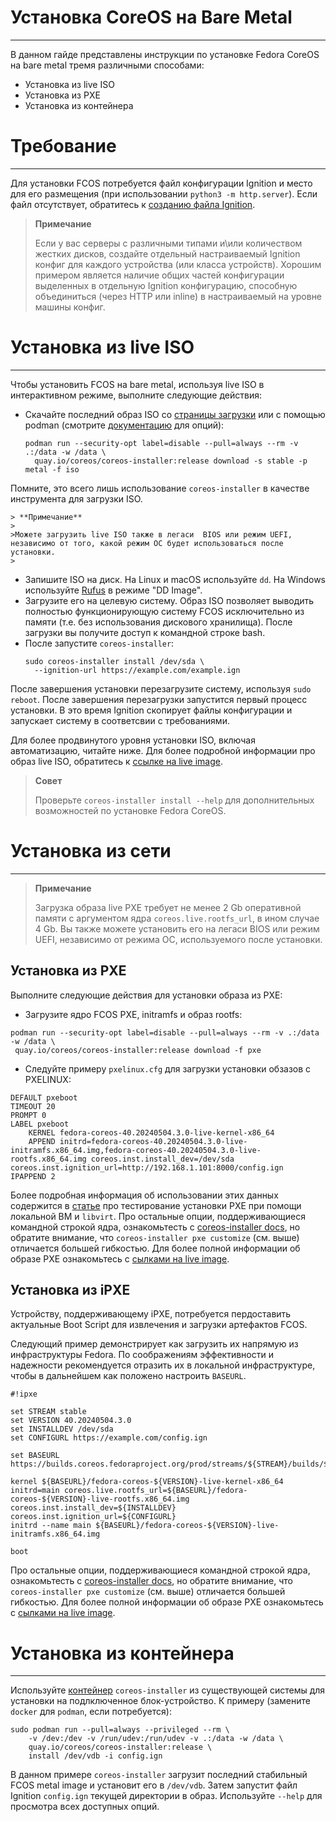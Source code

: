 # Установка CoreOS на Bare Metal
***

В данном гайде представлены инструкции по установке Fedora CoreOS на bare metal тремя различными способами:
* Установка из live ISO
* Установка из PXE
* Установка из контейнера

# Требование
***
Для установки FCOS потребуется файл конфигурации Ignition и место для его размещения (при использовании `python3 -m http.server`). Если файл отсутствует, обратитесь к [созданию файла Ignition](https://docs.fedoraproject.org/en-US/fedora-coreos/producing-ign/).

>**Примечание**
>
> Если у вас серверы с различными типами и\или количеством жестких дисков, создайте отдельный настраиваемый Ignition конфиг для каждого устройства (или класса устройств). Хорошим примером является наличие общих частей конфигурации выделенных в отдельную Ignition конфигурацию, способную объединиться (через HTTP или inline) в настраиваемый на уровне машины конфиг.
>
# Установка из live ISO
***
Чтобы установить FCOS на bare metal, используя live ISO в интерактивном режиме, выполните следующие действия:

* Скачайте последний образ ISO со [страницы загрузки](https://fedoraproject.org/coreos/download?stream=stable#baremetal) или с помощью podman (смотрите [документацию](https://coreos.github.io/coreos-installer/cmd/download/) для опций):
  ```
  podman run --security-opt label=disable --pull=always --rm -v .:/data -w /data \
    quay.io/coreos/coreos-installer:release download -s stable -p metal -f iso
    ```
 Помните, это всего лишь использование `coreos-installer` в качестве инструмента для загрузки ISO.
 >
    > **Примечание** 
    > 
    >Можете загрузить live ISO также в легаси  BIOS или режим UEFI, независимо от того, какой режим ОС будет использоваться после установки.
    >


* Запишите ISO на диск. На Linux и macOS используйте `dd`. На Windows используйте [ Rufus](https://rufus.ie/en/) в режиме "DD Image".
* Загрузите его на целевую систему. Образ ISO позволяет выводить полностью функционирующую систему FCOS исключительно из памяти (т.е. без использования дискового хранилища). После загрузки вы получите доступ к командной строке bash.
* После запустите `coreos-installer`:
  ~~~
  sudo coreos-installer install /dev/sda \
    --ignition-url https://example.com/example.ign
    ~~~
После завершения установки перезагрузите систему, используя `sudo reboot`. После завершения перезагрузки запустится первый процесс установки. В это время Ignition скопирует файлы конфигурации и запускает систему в соответсвии с требованиями.

Для более продвинутого уровня установки ISO, включая автоматизацию, читайте ниже. Для более подробной информации про образ live ISO, обратитесь к [ссылке на live image](https://docs.fedoraproject.org/en-US/fedora-coreos/live-reference/).
> **Совет**
> 
> Проверьте `coreos-installer install --help` для дополнительных возможностей по установке Fedora CoreOS.
>

# Установка из сети
***

> **Примечание** 
>  
> Загрузка образа live PXE требует не менее 2 Gb оперативной памяти с аргументом ядра `coreos.live.rootfs_url`, в ином случае 4 Gb. Вы также можете установить его на легаси  BIOS или режим UEFI, независимо от режима ОС, используемого после установки.
>
## Установка из PXE
Выполните следующие действия для установки образа из PXE:

* Загрузите ядро FCOS PXE, initramfs и образ rootfs:
 ```
 podman run --security-opt label=disable --pull=always --rm -v .:/data -w /data \
  quay.io/coreos/coreos-installer:release download -f pxe
  ```
  * Следуйте примеру `pxelinux.cfg` для загрузки установки обзазов с PXELINUX:
```
DEFAULT pxeboot
TIMEOUT 20
PROMPT 0
LABEL pxeboot
    KERNEL fedora-coreos-40.20240504.3.0-live-kernel-x86_64
    APPEND initrd=fedora-coreos-40.20240504.3.0-live-initramfs.x86_64.img,fedora-coreos-40.20240504.3.0-live-rootfs.x86_64.img coreos.inst.install_dev=/dev/sda coreos.inst.ignition_url=http://192.168.1.101:8000/config.ign
IPAPPEND 2
```
Более подробная информация об использовании этих данных содержится в [статье](https://dustymabe.com/2019/01/04/easy-pxe-boot-testing-with-only-http-using-ipxe-and-libvirt/) про тестирование установки PXE при помощи локальной ВМ и `libvirt`. Про остальные опции, поддерживающиеся командной строкой ядра, ознакомьтесть с [coreos-installer docs](https://coreos.github.io/coreos-installer/getting-started/#kernel-command-line-options-for-coreos-installer-running-as-a-service), но обратите внимание, что `coreos-installer pxe customize` (см. выше) отличается большей гибкостью. Для более полной информации об образе PXE ознакомьтесь с [сылками на live image](https://docs.fedoraproject.org/en-US/fedora-coreos/live-reference/).

## Установка из iPXE
 Устройству, поддерживающему iPXE, потребуется пердоставить актуальные Boot Script для извлечения и загрузки артефактов FCOS. 
 
 Следующий пример демонстрирует как загрузить их напрямую из инфраструктуры Fedora. По соображениям эффективности и надежности рекомендуется отразить их в локальной инфраструктуре, чтобы в дальнейшем как положено настроить `BASEURL`.
 ```
 #!ipxe

set STREAM stable
set VERSION 40.20240504.3.0
set INSTALLDEV /dev/sda
set CONFIGURL https://example.com/config.ign

set BASEURL https://builds.coreos.fedoraproject.org/prod/streams/${STREAM}/builds/${VERSION}/x86_64

kernel ${BASEURL}/fedora-coreos-${VERSION}-live-kernel-x86_64 initrd=main coreos.live.rootfs_url=${BASEURL}/fedora-coreos-${VERSION}-live-rootfs.x86_64.img coreos.inst.install_dev=${INSTALLDEV} coreos.inst.ignition_url=${CONFIGURL}
initrd --name main ${BASEURL}/fedora-coreos-${VERSION}-live-initramfs.x86_64.img

boot 
```
Про остальные опции, поддерживающиеся командной строкой ядра, ознакомьтесть с [coreos-installer docs](https://coreos.github.io/coreos-installer/getting-started/#kernel-command-line-options-for-coreos-installer-running-as-a-service), но обратите внимание, что `coreos-installer pxe customize` (см. выше) отличается большей гибкостью. Для более полной информации об образе PXE ознакомьтесь с [сылками на live image](https://docs.fedoraproject.org/en-US/fedora-coreos/live-reference/).

# Установка из контейнера
***
Используйте [контейнер](https://quay.io/repository/coreos/coreos-installer) `coreos-installer` из существующей системы для установки на подлключенное блок-устройство. К примеру (замените `docker` для `podman`, если потребуется):
```
sudo podman run --pull=always --privileged --rm \
    -v /dev:/dev -v /run/udev:/run/udev -v .:/data -w /data \
    quay.io/coreos/coreos-installer:release \
    install /dev/vdb -i config.ign
```
В данном примере `coreos-installer` загрузит последний стабильный FCOS metal image и установит его в `/dev/vdb`. Затем запустит файл Ignition `config.ign` текущей директории в образ. Используйте `--help` для просмотра всех доступных опций.